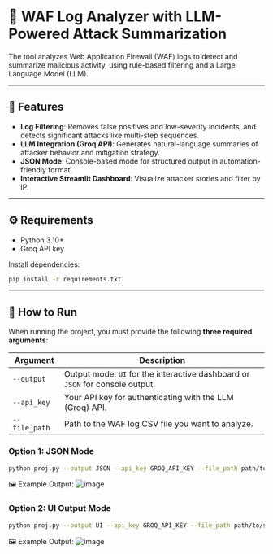 # 🔐 WAF Log Analyzer with LLM-Powered Attack Summarization

The tool analyzes Web Application Firewall (WAF) logs to detect and summarize malicious activity, using rule-based filtering and a Large Language Model (LLM).

---

## 📌 Features
- **Log Filtering**: Removes false positives and low-severity incidents, and detects significant attacks like multi-step sequences.
- **LLM Integration (Groq API)**: Generates natural-language summaries of attacker behavior and mitigation strategy.
- **JSON Mode**: Console-based mode for structured output in automation-friendly format.
- **Interactive Streamlit Dashboard**: Visualize attacker stories and filter by IP.

---

## ⚙️ Requirements
- Python 3.10+
- Groq API key

Install dependencies:
```bash
pip install -r requirements.txt
```

---

## 🚀 How to Run

When running the project, you must provide the following **three required arguments**:

| Argument       | Description                                                                 |
|----------------|-----------------------------------------------------------------------------|
| `--output`     | Output mode: `UI` for the interactive dashboard or `JSON` for console output. |
| `--api_key`    | Your API key for authenticating with the LLM (Groq) API.                    |
| `--file_path`  | Path to the WAF log CSV file you want to analyze.

### Option 1: JSON Mode
```bash
python proj.py --output JSON --api_key GROQ_API_KEY --file_path path/to/security_events.csv
```
🖼 Example Output:
![image](https://github.com/user-attachments/assets/8ac94162-4302-4913-8e9f-d8df915fd499)


### Option 2: UI Output Mode
```bash
python proj.py --output UI --api_key GROQ_API_KEY --file_path path/to/security_events.csv
```
🖼 Example Output:
![image](https://github.com/user-attachments/assets/f08eea90-16f1-4148-bcc6-19c90f956b9f)
